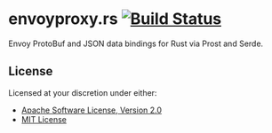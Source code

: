 # envoyproxy.rs [![Build Status][travis.svg]][travis]

Envoy ProtoBuf and JSON data bindings for Rust via Prost and Serde.

## License

Licensed at your discretion under either:

 - [Apache Software License, Version 2.0](./LICENSE-APACHE)
 - [MIT License](./LICENSE-MIT)

 [travis]: https://travis-ci.org/naftulikay/envoyproxy.rs
 [travis.svg]: https://travis-ci.org/naftulikay/envoyproxy.rs.svg?branch=master

